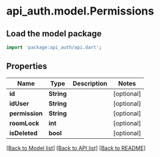 # api_auth.model.Permissions

## Load the model package
```dart
import 'package:api_auth/api.dart';
```

## Properties
Name | Type | Description | Notes
------------ | ------------- | ------------- | -------------
**id** | **String** |  | [optional] 
**idUser** | **String** |  | [optional] 
**permission** | **String** |  | [optional] 
**roomLock** | **int** |  | [optional] 
**isDeleted** | **bool** |  | [optional] 

[[Back to Model list]](../README.md#documentation-for-models) [[Back to API list]](../README.md#documentation-for-api-endpoints) [[Back to README]](../README.md)


